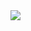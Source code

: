  <img src="https://github.com/pushpak-gosavi/Programs/assets/70949133/00291b48-66bf-4265-aa82-778207bd0dae"/>
